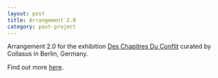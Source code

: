 ```yaml
---
layout: post
title: Arrangement 2.0
category: past-project
---
```


Arrangement 2.0 for the exhibition [Des Chapitres Du Conflit](http://www.berlinartlink.com/2010/11/05/des-chapitres-du-conflit/) curated by Collasus in Berlin, Germany.

Find out more [here](http://calebwaldorf.net/posts/des-chapitres-du-conflit/?utm_source=feedburner&utm_medium=feed&utm_campaign=Feed%3A+cw+%28website+of+caleb+waldorf%29).